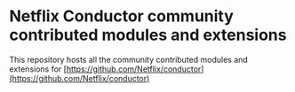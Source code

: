 # Netflix Conductor community contributed modules and extensions

This repository hosts all the community contributed modules and extensions for [https://github.com/Netflix/conductor](https://github.com/Netflix/conductor)

